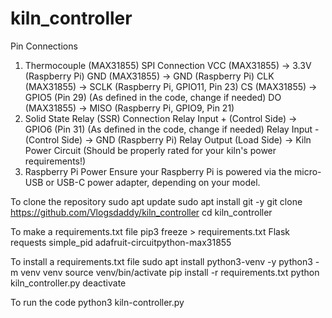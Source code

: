 # kiln_controller

Pin Connections
1. Thermocouple (MAX31855) SPI Connection
VCC (MAX31855) → 3.3V (Raspberry Pi)
GND (MAX31855) → GND (Raspberry Pi)
CLK (MAX31855) → SCLK (Raspberry Pi, GPIO11, Pin 23)
CS (MAX31855) → GPIO5 (Pin 29) (As defined in the code, change if needed)
DO (MAX31855) → MISO (Raspberry Pi, GPIO9, Pin 21)
2. Solid State Relay (SSR) Connection
Relay Input + (Control Side) → GPIO6 (Pin 31) (As defined in the code, change if needed)
Relay Input - (Control Side) → GND (Raspberry Pi)
Relay Output (Load Side) → Kiln Power Circuit (Should be properly rated for your kiln's power requirements!)
3. Raspberry Pi Power
Ensure your Raspberry Pi is powered via the micro-USB or USB-C power adapter, depending on your model.



To clone the repository
sudo apt update
sudo apt install git -y
git clone https://github.com/Vlogsdaddy/kiln_controller
cd kiln_controller

To make a requirements.txt file
pip3 freeze > requirements.txt
Flask
requests
simple_pid
adafruit-circuitpython-max31855

To install a requirements.txt file
sudo apt install python3-venv -y
python3 -m venv venv
source venv/bin/activate
pip install -r requirements.txt
python kiln_controller.py
deactivate

To run the code
python3 kiln-controller.py



